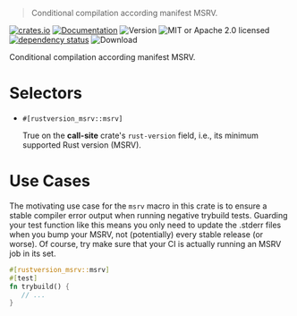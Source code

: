 > Conditional compilation according manifest MSRV.

<!-- prettier-ignore-start -->

[![crates.io](https://img.shields.io/crates/v/rustversion-msrv?label=latest)](https://crates.io/crates/rustversion-msrv)
[![Documentation](https://docs.rs/rustversion-msrv/badge.svg?version=0.99.16)](https://docs.rs/rustversion-msrv/0.99.16)
![Version](https://img.shields.io/badge/rustc-1.63+-ab6000.svg)
![MIT or Apache 2.0 licensed](https://img.shields.io/crates/l/rustversion-msrv.svg)
<br />
[![dependency status](https://deps.rs/crate/rustversion-msrv/0.99.16/status.svg)](https://deps.rs/crate/rustversion-msrv/0.99.16)
![Download](https://img.shields.io/crates/d/rustversion-msrv.svg)

<!-- prettier-ignore-end -->

<!-- cargo-rdme start -->

Conditional compilation according manifest MSRV.

# Selectors

- `#[rustversion_msrv::msrv]`

  True on the **call-site** crate's `rust-version` field, i.e., its minimum supported Rust
  version (MSRV).

# Use Cases

The motivating use case for the `msrv` macro in this crate is to ensure a stable compiler error
output when running negative trybuild tests. Guarding your test function like this means you
only need to update the .stderr files when you bump your MSRV, not (potentially) every stable
release (or worse). Of course, try make sure that your CI is actually running an MSRV job in its
set.

```rust
#[rustversion_msrv::msrv]
#[test]
fn trybuild() {
   // ...
}
```

<!-- cargo-rdme end -->
